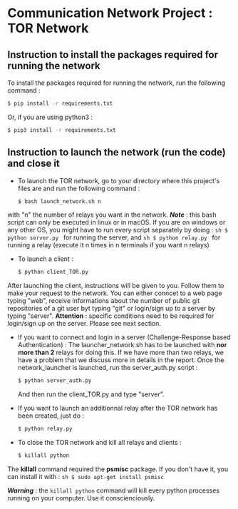 # Communication Network Project : TOR Network

## Instruction to install the packages required for running the network

To install the packages required for running the network, run the following command : 
```sh
$ pip install -r requirements.txt
```
Or, if you are using python3 :
```sh
$ pip3 install -r requirements.txt
```

## Instruction to launch the network (run the code) and close it

- To launch the TOR network, go to your directory where this project's files are and run the following command : 
	```sh
	$ bash launch_network.sh n
	```
with "n" the number of relays you want in the network. 
***Note*** : this bash script can only be executed in linux or in macOS. If you are on windows or any other OS, you might have to run every script separately by doing : 
	```sh
	$ python server.py
	```
for running the server, and
	```sh
	$ python relay.py
	```
for running a relay (execute it n times in n terminals if you want n relays)


- To launch a client : 

	```sh
	$ python client_TOR.py
	```
After launching the client, instructions will be given to you. Follow them to make your request to the network. You can either conncet to a web page typing "web", receive informations about the number of public git repositories of a git user byt typing "git" or login/sign up to a server by typing "server". **Attention** : specific conditions need to be required for login/sign up on the server. Please see next section. 

- If you want to connect and login in a server (Challenge-Response based Authentication) : 
	The launcher_network.sh has to be launched with **nor more than 2** relays for doing this. If we have more than two relays, we have a problem that we discuss more in details in the report. Once the network_launcher is launched, run the server_auth.py script : 
	```sh
	$ python server_auth.py
	```
	And then run the client_TOR.py and type "server". 

- If you want to launch an additionnal relay after the TOR network has been created, just do :
	```sh
	$ python relay.py
	```

- To close the TOR network and kill all relays and clients :
 	```sh
	$ killall python
	```

The **killall** command required the **psmisc** package. If you don't have it, you can install it with : 
 	```sh
	$ sudo apt-get install psmisc
	```

***Warning*** : the ```killall python``` command will kill every python processes running on your computer. Use it conscienciously. 


